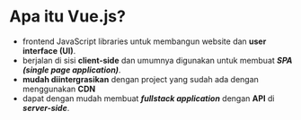 # Apa itu Vue.js?

- frontend JavaScript libraries untuk membangun website dan **user interface (UI)**.
- berjalan di sisi **client-side** dan umumnya digunakan untuk membuat ***SPA (single page application)***.
- **mudah diintergrasikan** dengan project yang sudah ada dengan menggunakan **CDN**
- dapat dengan mudah membuat ***fullstack application*** dengan **API** di ***server-side***.

